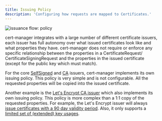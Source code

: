 ```yaml
---
title: Issuing Policy
description: 'Configuring how requests are mapped to Certificates.'
---
```


![issuance flow: policy](/images/issuance-flow-policy.png)

cert-manager integrates with a large number of different certificate issuers, each
issuer has full autonomy over what issued certificates look like and what properties
they have. cert-manager does not require or enforce any specific relationship between
the properties in a CertificateRequest/ CertificateSigningRequest and the properties
in the issued certificate (except for the public key which must match).

For the core [SelfSigned](../configuration/selfsigned.md) and [CA](../configuration/ca.md) issuers,
cert-manager implements its own issuing policy. This policy is very simple and is not configurable.
All the requested properties will be copied into the issued certificate.

Another example is the [Let's Encrypt CA issuer](https://letsencrypt.org/) which also implements its own issuing policy. This policy is more complex than a 1:1
copy of the requested properties. For example, the Let's Encrypt issuer will always
[issue certificates with a 90 day validity period](https://letsencrypt.org/2015/11/09/why-90-days).
Also, it only supports a [limited set of (extended) key usages](https://community.letsencrypt.org/t/custom-extendedkeyusage-stripped-from-csr-while-generating-cert/17759/2).